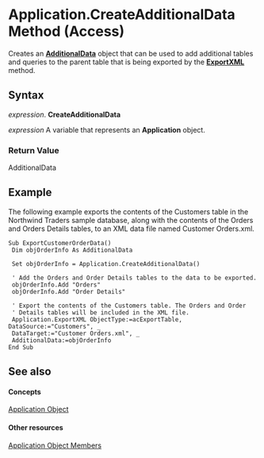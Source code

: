
# Application.CreateAdditionalData Method (Access)

Creates an  **[AdditionalData](2677072b-c2ca-3bcd-fef4-f6b1cadb0379.md)** object that can be used to add additional tables and queries to the parent table that is being exported by the **[ExportXML](47627677-d311-c2e1-7532-e8a8a9beef29.md)** method.


## Syntax

 _expression_. **CreateAdditionalData**

 _expression_ A variable that represents an **Application** object.


### Return Value

AdditionalData


## Example

The following example exports the contents of the Customers table in the Northwind Traders sample database, along with the contents of the Orders and Orders Details tables, to an XML data file named Customer Orders.xml.


```
Sub ExportCustomerOrderData() 
 Dim objOrderInfo As AdditionalData 
 
 Set objOrderInfo = Application.CreateAdditionalData() 
 
 ' Add the Orders and Order Details tables to the data to be exported. 
 objOrderInfo.Add "Orders" 
 objOrderInfo.Add "Order Details" 
 
 ' Export the contents of the Customers table. The Orders and Order 
 ' Details tables will be included in the XML file. 
 Application.ExportXML ObjectType:=acExportTable, DataSource:="Customers", _ 
 DataTarget:="Customer Orders.xml", _ 
 AdditionalData:=objOrderInfo 
End Sub
```


## See also


#### Concepts


[Application Object](aefb0713-97e6-e2c7-e530-8fd2e1316a55.md)
#### Other resources


[Application Object Members](3ab5276c-d52a-72a9-244c-ec92ead48811.md)